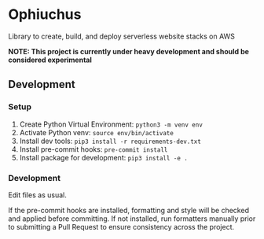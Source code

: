 # Ophiuchus
Library to create, build, and deploy serverless website stacks on AWS

**NOTE: This project is currently under heavy development and should be considered experimental**

## Development

### Setup

1. Create Python Virtual Environment:
   `python3 -m venv env`
2. Activate Python venv:
   `source env/bin/activate`
3. Install dev tools:
   `pip3 install -r requirements-dev.txt`
4. Install pre-commit hooks:
   `pre-commit install`
5. Install package for development:
   `pip3 install -e .`

### Development

Edit files as usual.

If the pre-commit hooks are installed, formatting and style will be checked and applied before committing. If not installed, run formatters manually prior to submitting a Pull Request to ensure consistency across the project.
